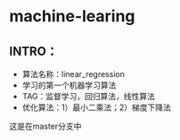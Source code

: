 # machine-learing
## INTRO：
  - 算法名称：linear_regression
  - 学习的第一个机器学习算法
  - TAG：监督学习，回归算法，线性算法
  - 优化算法：1）最小二乘法；2）梯度下降法

  这是在master分支中
